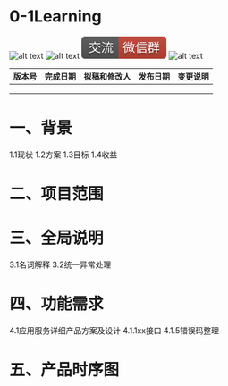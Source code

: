 # 0-1Learning

![alt text](../static/common/svg/luoxiaosheng.svg "公众号")
![alt text](../static/common/svg/luoxiaosheng_learning.svg "学习")
![alt text](../static/common/svg/luoxiaosheng_wechat.svg "微信")
![alt text](../static/common/svg/luoxiaosheng_gitee.svg "码云")


|版本号	|完成日期	|拟稿和修改人	|发布日期	|变更说明|
|---|---|---|---|---|
|   |   |   |   |   |
|   |   |   |   |   |
|   |   |   |   |   |


# 一、背景
1.1现状
1.2方案
1.3目标
1.4收益

# 二、项目范围


# 三、全局说明
3.1名词解释
3.2统一异常处理


# 四、功能需求
4.1应用服务详细产品方案及设计
4.1.1xx接口
4.1.5错误码整理


# 五、产品时序图


